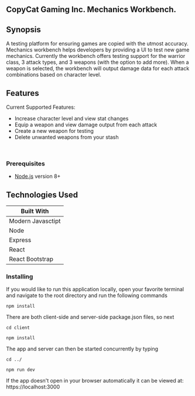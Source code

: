 ## CopyCat Gaming Inc. Mechanics Workbench. 

## Synopsis
  A testing platform for ensuring games are copied with the utmost accuracy. 
  Mechanics workbench helps developers by providing a UI to test new game mechanics.
  Currently the workbench offers testing support for the warrior class, 3 attack types, and 3 weapons (with the option to add more).
  When a weapon is selected, the workbench will output damage data for each attack combinations based on character level.
<br>

## Features

Current Supported Features:
* Increase character level and view stat changes
* Equip a weapon and view damage output from each attack
* Create a new weapon for testing
* Delete unwanted weapons from your stash
<br>

### Prerequisites
* [Node.js](https://nodejs.org/en/) version 8+

## Technologies Used

| Built With   |
| ------------- |
| Modern Javasctipt|
| Node|
| Express|
| React|
| React Bootstrap|

### Installing

If you would like to run this application locally, open your favorite terminal and navigate to the root directory and run the following commands
```
npm install
```
There are both client-side and server-side package.json files, so next
```
cd client
```
```
npm install
```
The app and server can then be started concurrently by typing
```
cd ../
```
```
npm run dev
```

If the app doesn't open in your browser automatically
it can be viewed at: https://localhost:3000

